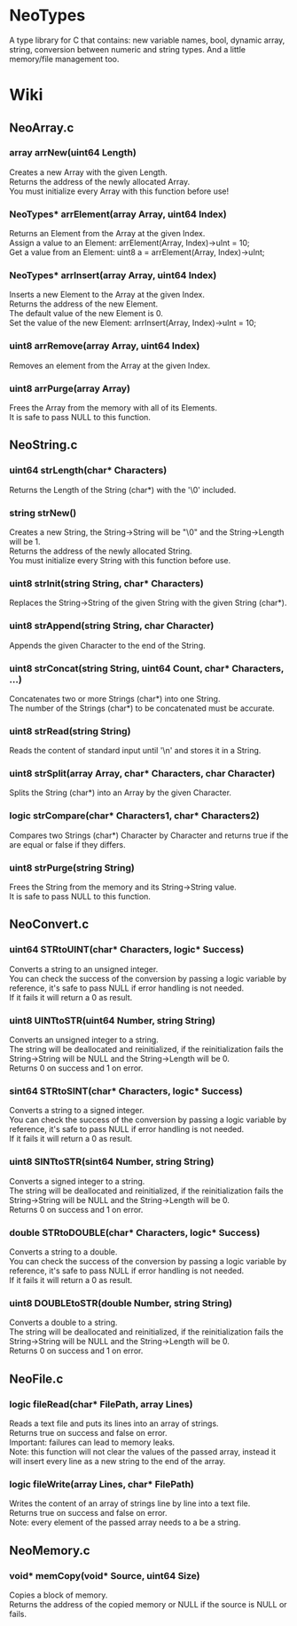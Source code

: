 # NeoTypes
A type library for C that contains: new variable names, bool, dynamic array, string, conversion between numeric and string types. And a little memory/file management too.

# Wiki

## NeoArray.c

### array arrNew(uint64 Length)
Creates a new Array with the given Length.\
Returns the address of the newly allocated Array.\
You must initialize every Array with this function before use!

### NeoTypes* arrElement(array Array, uint64 Index)
Returns an Element from the Array at the given Index.\
Assign a value to an Element: arrElement(Array, Index)->uInt = 10;\
Get a value from an Element: uint8 a = arrElement(Array, Index)->uInt;

### NeoTypes* arrInsert(array Array, uint64 Index)
Inserts a new Element to the Array at the given Index.\
Returns the address of the new Element.\
The default value of the new Element is 0.\
Set the value of the new Element: arrInsert(Array, Index)->uInt = 10;

### uint8 arrRemove(array Array, uint64 Index)
Removes an element from the Array at the given Index.

### uint8 arrPurge(array Array)
Frees the Array from the memory with all of its Elements.\
It is safe to pass NULL to this function.

## NeoString.c

### uint64 strLength(char* Characters)
Returns the Length of the String (char*) with the '\0' included.

### string strNew()
Creates a new String, the String->String will be "\0" and the String->Length will be 1.\
Returns the address of the newly allocated String.\
You must initialize every String with this function before use.

### uint8 strInit(string String, char* Characters)
Replaces the String->String of the given String with the given String (char*).

### uint8 strAppend(string String, char Character)
Appends the given Character to the end of the String.

### uint8 strConcat(string String, uint64 Count, char* Characters, ...)
Concatenates two or more Strings (char*) into one String.\
The number of the Strings (char*) to be concatenated must be accurate.

### uint8 strRead(string String)
Reads the content of standard input until '\n' and stores it in a String.

### uint8 strSplit(array Array, char* Characters, char Character)
Splits the String (char*) into an Array by the given Character.

### logic strCompare(char* Characters1, char* Characters2)
Compares two Strings (char*) Character by Character and returns true if the are equal or false if they differs.

### uint8 strPurge(string String)
Frees the String from the memory and its String->String value.\
It is safe to pass NULL to this function.

## NeoConvert.c

### uint64 STRtoUINT(char* Characters, logic* Success)
Converts a string to an unsigned integer.\
You can check the success of the conversion by passing a logic variable
by reference, it's safe to pass NULL if error handling is not needed.\
If it fails it will return a 0 as result.

### uint8 UINTtoSTR(uint64 Number, string String)
Converts an unsigned integer to a string.\
The string will be deallocated and reinitialized, if the reinitialization fails the String->String will be NULL and the String->Length will be 0.\
Returns 0 on success and 1 on error.

### sint64 STRtoSINT(char* Characters, logic* Success)
Converts a string to a signed integer.\
You can check the success of the conversion by passing a logic variable
by reference, it's safe to pass NULL if error handling is not needed.\
If it fails it will return a 0 as result.

### uint8 SINTtoSTR(sint64 Number, string String)
Converts a signed integer to a string.\
The string will be deallocated and reinitialized, if the reinitialization fails the String->String will be NULL and the String->Length will be 0.\
Returns 0 on success and 1 on error.

### double STRtoDOUBLE(char* Characters, logic* Success)
Converts a string to a double.\
You can check the success of the conversion by passing a logic variable
by reference, it's safe to pass NULL if error handling is not needed.\
If it fails it will return a 0 as result.

### uint8 DOUBLEtoSTR(double Number, string String)
Converts a double to a string.\
The string will be deallocated and reinitialized, if the reinitialization fails the String->String will be NULL and the String->Length will be 0.\
Returns 0 on success and 1 on error.

## NeoFile.c

### logic fileRead(char* FilePath, array Lines)
Reads a text file and puts its lines into an array of strings.\
Returns true on success and false on error.\
Important: failures can lead to memory leaks.\
Note: this function will not clear the values of the passed array, instead it will insert every line as a new string to the end of the array.

### logic fileWrite(array Lines, char* FilePath)
Writes the content of an array of strings line by line into a text file.\
Returns true on success and false on error.\
Note: every element of the passed array needs to a be a string.

## NeoMemory.c

### void* memCopy(void* Source, uint64 Size)
Copies a block of memory.\
Returns the address of the copied memory or NULL if the source is NULL or fails.
